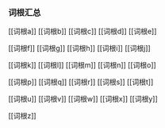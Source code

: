 ### 词根汇总
[[词根a]]
[[词根b]]
[[词根c]]
[[词根d]]
[[词根e]]

[[词根f]]
[[词根g]]
[[词根h]]
[[词根i]]
[[词根j]]

[[词根k]]
[[词根l]]
[[词根m]]
[[词根n]]
[[词根o]]

[[词根p]]
[[词根q]]
[[词根r]]
[[词根s]]
[[词根t]]

[[词根u]]
[[词根v]]
[[词根w]]
[[词根x]]
[[词根y]]

[[词根z]]


 